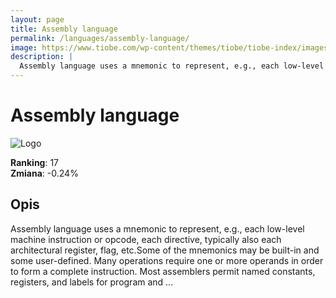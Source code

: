 ```yaml
---
layout: page
title: Assembly language
permalink: /languages/assembly-language/
image: https://www.tiobe.com/wp-content/themes/tiobe/tiobe-index/images/Assembly_language.png
description: |
  Assembly language uses a mnemonic to represent, e.g., each low-level machine instruction or opcode, each directive, typically also each architectural register, flag, etc.Some of the mnemonics may be built-in and some user-defined. Many operations require one or more operands in order to form a complete instruction. Most assemblers permit named constants, registers, and labels for program and ...
---
```


# Assembly language

![Logo](https://www.tiobe.com/wp-content/themes/tiobe/tiobe-index/images/Assembly_language.png)

**Ranking**: 17  
**Zmiana**: -0.24%    

## Opis

Assembly language uses a mnemonic to represent, e.g., each low-level machine instruction or opcode, each directive, typically also each architectural register, flag, etc.Some of the mnemonics may be built-in and some user-defined. Many operations require one or more operands in order to form a complete instruction. Most assemblers permit named constants, registers, and labels for program and ...
